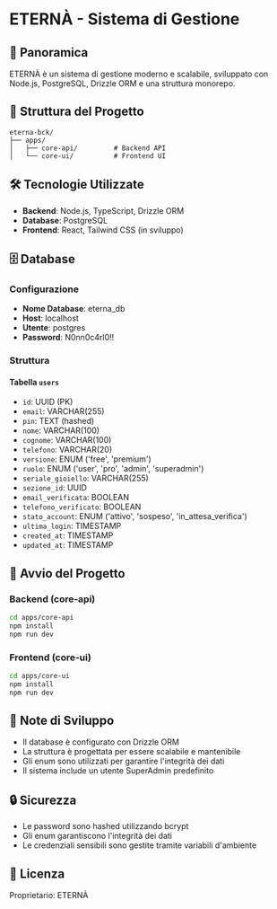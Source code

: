 # ETERNÀ - Sistema di Gestione

## 🚀 Panoramica

ETERNÀ è un sistema di gestione moderno e scalabile, sviluppato con Node.js, PostgreSQL, Drizzle ORM e una struttura monorepo.

## 📁 Struttura del Progetto

```
eterna-bck/
├── apps/
│   ├── core-api/         # Backend API
│   └── core-ui/          # Frontend UI
```

## 🛠️ Tecnologie Utilizzate

- **Backend**: Node.js, TypeScript, Drizzle ORM
- **Database**: PostgreSQL
- **Frontend**: React, Tailwind CSS (in sviluppo)

## 🗄️ Database

### Configurazione
- **Nome Database**: eterna_db
- **Host**: localhost
- **Utente**: postgres
- **Password**: N0nn0c4rl0!!

### Struttura

#### Tabella `users`
- `id`: UUID (PK)
- `email`: VARCHAR(255)
- `pin`: TEXT (hashed)
- `nome`: VARCHAR(100)
- `cognome`: VARCHAR(100)
- `telefono`: VARCHAR(20)
- `versione`: ENUM ('free', 'premium')
- `ruolo`: ENUM ('user', 'pro', 'admin', 'superadmin')
- `seriale_gioiello`: VARCHAR(255)
- `sezione_id`: UUID
- `email_verificata`: BOOLEAN
- `telefono_verificato`: BOOLEAN
- `stato_account`: ENUM ('attivo', 'sospeso', 'in_attesa_verifica')
- `ultima_login`: TIMESTAMP
- `created_at`: TIMESTAMP
- `updated_at`: TIMESTAMP

## 🚀 Avvio del Progetto

### Backend (core-api)
```bash
cd apps/core-api
npm install
npm run dev
```

### Frontend (core-ui)
```bash
cd apps/core-ui
npm install
npm run dev
```

## 📝 Note di Sviluppo

- Il database è configurato con Drizzle ORM
- La struttura è progettata per essere scalabile e mantenibile
- Gli enum sono utilizzati per garantire l'integrità dei dati
- Il sistema include un utente SuperAdmin predefinito

## 🔒 Sicurezza

- Le password sono hashed utilizzando bcrypt
- Gli enum garantiscono l'integrità dei dati
- Le credenziali sensibili sono gestite tramite variabili d'ambiente

## 📄 Licenza

Proprietario: ETERNÀ 